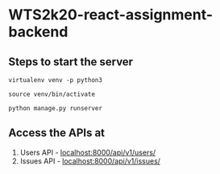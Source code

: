 # WTS2k20-react-assignment-backend

## Steps to start the server
`virtualenv venv -p python3`

`source venv/bin/activate`

`python manage.py runserver`

## Access the APIs at
1. Users API - [localhost:8000/api/v1/users/](http://localhost:8000/api/v1/users/)
2. Issues API - [localhost:8000/api/v1/issues/](http://localhost:8000/api/v1/issues/)
